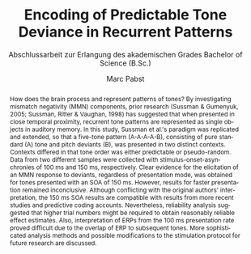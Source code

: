 ---
title: Encoding of Predictable Tone Deviance in Recurrent Patterns
subtitle: Abschlussarbeit zur Erlangung des akademischen Grades Bachelor of Science (B.Sc.)
lang: en-US
csquotes: true
author: Marc Pabst
affiliation: Leipzig University
abstract: How does the brain process and represent patterns of tones? By investigating mismatch negativity (MMN) components, prior research (Sussman & Gumenyuk, 2005; Sussman, Ritter & Vaughan, 1998) has suggested that when presented in close temporal proximity, recurrent tone patterns are represented as single objects in auditory memory. In this study, Sussman et al.'s paradigm was replicated and extended, so that a five-tone pattern (A-A-A-A-B), consisting of pure standard (A) tone and pitch deviants (B), was presented in two distinct contexts. Contexts differed in that tone order was either predictable or pseudo-random. Data from two different samples were collected with stimulus-onset-asynchronies of 100 ms and 150 ms, respectively. Clear evidence for the elicitation of an MMN response to deviants, regardless of presentation mode, was obtained for tones presented with an SOA of 150 ms. However, results for faster presentation remained inconclusive. Although conflicting with the original authors' interpretation, the 150 ms SOA results are compatible with results from more recent studies and predictive coding accounts. Nevertheless, reliability analysis suggested that higher trial numbers might be required to obtain reasonably reliable effect estimates. Also, interpretation of ERPs from the 100 ms presentation rate proved difficult due to the overlap of ERP to subsequent tones. More sophisticated analysis methods and possible modifications to the stimulation protocol for future research are discussed.
shorttitle: Encoding of Predictable Tone Deviance
...